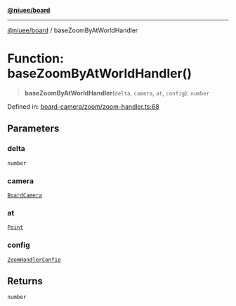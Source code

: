 [**@niuee/board**](../README.md)

***

[@niuee/board](../globals.md) / baseZoomByAtWorldHandler

# Function: baseZoomByAtWorldHandler()

> **baseZoomByAtWorldHandler**(`delta`, `camera`, `at`, `config`): `number`

Defined in: [board-camera/zoom/zoom-handler.ts:68](https://github.com/niuee/board/blob/e6c1edcccf6525a0cc9088782c7c4653e837f533/src/board-camera/zoom/zoom-handler.ts#L68)

## Parameters

### delta

`number`

### camera

[`BoardCamera`](../interfaces/BoardCamera.md)

### at

[`Point`](../type-aliases/Point.md)

### config

[`ZoomHandlerConfig`](../type-aliases/ZoomHandlerConfig.md)

## Returns

`number`
